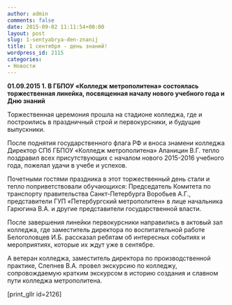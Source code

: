```yaml
---
author: admin
comments: false
date: 2015-09-02 11:11:54+00:00
layout: post
slug: 1-sentyabrya-den-znanij
title: 1 сентября - день знаний!
wordpress_id: 2115
categories:
- Новости
---
```


**01.09.2015 1. В ГБПОУ «Колледж метрополитена» состоялась торжественная линейка, посвященная началу нового учебного года и Дню знаний**




Торжественная церемония прошла на стадионе колледжа, где и построились в
праздничный строй и первокурсники, и будущие выпускники.




После поднятия государственного флага РФ и вноса знамени колледжа Директор СПб ГБПОУ «Колледж метрополитена» Апаницин В.Г. тепло поздравил всех присутствующих с началом нового 2015-2016 учебного года, пожелал удачи в учебе и успехов.




Почетными гостями праздника в этот торжественный день стали и тепло
поприветствовали обучающихся: Председатель Комитета по транспорту правительства Санкт-Петербурга Воробьев А.Г., представители ГУП «Петербургский метрополитен» в лице начальника Гарюгина В.А. и другие представители государственной власти.




После завершения линейки первокурсники направились в актовый зал колледжа, где заместитель директора по воспитательной работе Белоголовцев И.Б. рассказал ребятам об интересных событиях и мероприятиях, которые их ждут уже в сентябре.




А ветеран колледжа, заместитель директора по производственной практике, Слепнев В.А. провел экскурсию по колледжу, сопровождаемую кратким экскурсом в историю создания и славном пути колледжа метрополитена.





[print_gllr id=2126]
